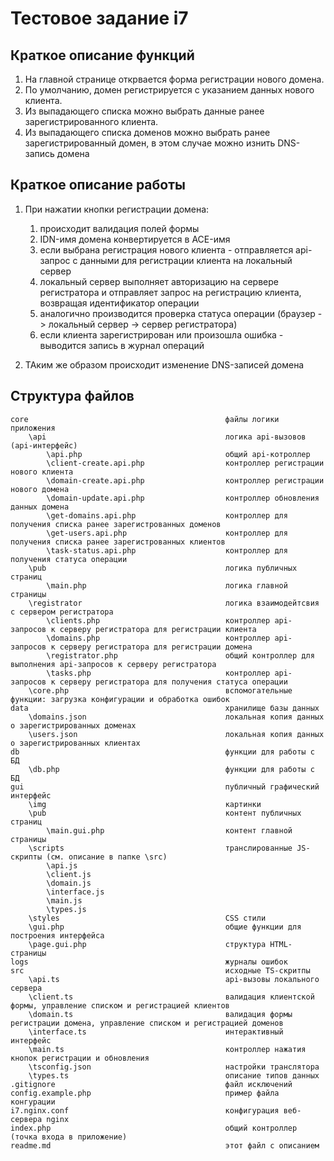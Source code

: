 # Тестовое задание i7

## Краткое описание функций

1. На главной странице открвается форма регистрации нового домена.
2. По умолчанию, домен регистрируется с указанием данных нового клиента.
3. Из выпадающего списка можно выбрать данные ранее зарегистрированного клиента.
4. Из выпадающего списка доменов можно выбрать ранее зарегистрированный домен, в этом случае можно изнить DNS-запись домена

## Краткое описание работы

1. При нажатии кнопки регистрации домена:
    1) происходит валидация полей формы
    2) IDN-имя домена конвертируется в ACE-имя
    3) если выбрана регистрация нового клиента - отправляется api-запрос с данными для регистрации клиента на локальный сервер
    4) локальный сервер выполняет авторизацию на сервере регистратора и отправляет запрос на регистрацию клиента, возвращая идентификатор операции
    5) аналогично производится проверка статуса операции (браузер -> локальный сервер -> сервер регистратора)
    6) если клиента зарегистрирован или произошла ошибка - выводится запись в журнал операций

2. ТАким же образом происходит изменение DNS-записей домена

## Структура файлов

    core                                            файлы логики приложения
        \api                                        логика api-вызовов (api-интерфейс)
            \api.php                                общий api-котроллер
            \client-create.api.php                  контроллер регистрации нового клиента
            \domain-create.api.php                  контроллер регистрации нового домена
            \domain-update.api.php                  контроллер обновления данных домена
            \get-domains.api.php                    контроллер для получения списка ранее зарегистрованных доменов
            \get-users.api.php                      контроллер для получения списка ранее зарегистрованных клиентов            
            \task-status.api.php                    контроллер для получения статуса операции
        \pub                                        логика публичных страниц
            \main.php                               логика главной страницы
        \registrator                                логика взаимодейтсвия с сервером регистратора
            \clients.php                            контроллер api-запросов к серверу регистратора для регистрации клиента
            \domains.php                            контроллер api-запросов к серверу регистратора для регистрации домена
            \registrator.php                        общий контроллер для выполнения api-запросов к серверу регистратора
            \tasks.php                              контроллер api-запросов к серверу регистратора для получения статуса операции
        \core.php                                   вспомогательные функции: загрузка конфигурации и обработка ошибок
    data                                            хранилище базы данных
        \domains.json                               локальная копия данных о зарегистрированных доменах
        \users.json                                 локальная копия данных о зарегистрированных клиентах
    db                                              функции для работы с БД
        \db.php                                     функции для работы с БД
    gui                                             публичный графический интерфейс
        \img                                        картинки
        \pub                                        контент публичных страниц
            \main.gui.php                           контент главной страницы
        \scripts                                    транслированные JS-скрипты (см. описание в папке \src)
            \api.js
            \client.js
            \domain.js
            \interface.js
            \main.js
            \types.js
        \styles                                     CSS стили
        \gui.php                                    общие функции для построения интерфейса
        \page.gui.php                               структура HTML-страницы
    logs                                            журналы ошибок
    src                                             исходные TS-скритпы
        \api.ts                                     api-вызовы локального сервера
        \client.ts                                  валидация клиентской формы, управление списком и регистрацией клиентов
        \domain.ts                                  валидация формы регистрации домена, управление списком и регистрацией доменов
        \interface.ts                               интерактивный интерфейс
        \main.ts                                    контроллер нажатия кнопок регистрации и обновления
        \tsconfig.json                              настройки транслятора
        \types.ts                                   описание типов данных
    .gitignore                                      файл исключений
    config.example.php                              пример файла конгурации    
    i7.nginx.conf                                   конфигурация веб-сервера nginx
    index.php                                       общий контроллер (точка входа в приложение)
    readme.md                                       этот файл с описанием